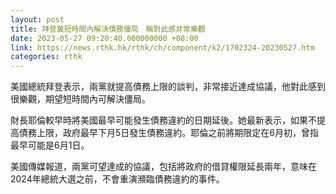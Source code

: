 ```yaml
---
layout: post
title: 拜登冀短時間內解決債務僵局　稱對此感非常樂觀
date: 2023-05-27 09:20:40.000000000 +08:00
link: https://news.rthk.hk/rthk/ch/component/k2/1702324-20230527.htm
categories: rthk
---
```


美國總統拜登表示，兩黨就提高債務上限的談判，非常接近達成協議，他對此感到很樂觀，期望短時間內可解決僵局。

財長耶倫較早時將美國最早可能發生債務違約的日期延後。她最新表示，如果不提高債務上限，政府最早下月5日發生債務違約。耶倫之前將期限定在6月初，曾指最早可能是6月1日。

美國傳媒報道，兩黨可望達成的協議，包括將政府的借貸權限延長兩年，意味在2024年總統大選之前，不會重演瀕臨債務違約的事件。
